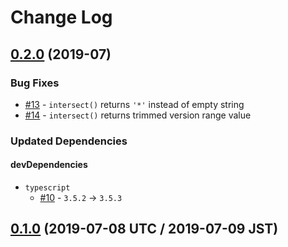# Change Log

## [0.2.0] (2019-07)

### Bug Fixes

* [#13] - `intersect()` returns `'*'` instead of empty string
* [#14] - `intersect()` returns trimmed version range value

### Updated Dependencies

#### devDependencies

* `typescript`
    * [#10] - `3.5.2` -> `3.5.3`

[#10]: https://github.com/sounisi5011/semver-range-intersect/pull/10
[#13]: https://github.com/sounisi5011/semver-range-intersect/pull/13
[#14]: https://github.com/sounisi5011/semver-range-intersect/pull/14
[0.2.0]: https://github.com/sounisi5011/semver-range-intersect/compare/v0.1.0...HEAD

## [0.1.0] (2019-07-08 UTC / 2019-07-09 JST)

[0.1.0]: https://github.com/sounisi5011/semver-range-intersect/compare/v0.0.0...v0.1.0
